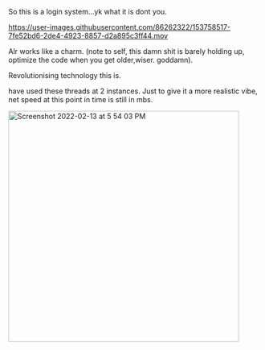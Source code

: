 So this is a login system...yk what it is dont you.



https://user-images.githubusercontent.com/86262322/153758517-7fe52bd6-2de4-4923-8857-d2a895c3ff44.mov

Alr works like a charm.
(note to self, this damn shit is barely holding up, optimize the code when you get older,wiser. goddamn).

Revolutionising technology this is. 

have used these threads at 2 instances.
Just to give it a more realistic vibe, net speed at this point in time is still in mbs.

<img width="459" alt="Screenshot 2022-02-13 at 5 54 03 PM" src="https://user-images.githubusercontent.com/86262322/153758929-c64f8752-62fe-4316-aa43-703f4b005507.png">
